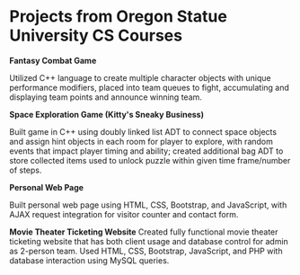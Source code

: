 # Projects from Oregon Statue University CS Courses

**Fantasy Combat Game**

Utilized C++ language to create multiple character objects with unique performance modifiers, placed into team queues to fight, accumulating and displaying team points and announce winning team.

**Space Exploration Game (Kitty's Sneaky Business)**

Built game in C++ using doubly linked list ADT to connect space objects and assign hint objects in each room for player to explore, with random events that impact player timing and ability; created additional bag ADT to store collected items used to unlock puzzle within given time frame/number of steps. 

**Personal Web Page**

Built personal web page using HTML, CSS, Bootstrap, and JavaScript, with AJAX request integration for visitor counter and contact form. 

**Movie Theater Ticketing Website**
Created fully functional movie theater ticketing website that has both client usage and database control for admin as 2-person team. Used HTML, CSS, Bootstrap, JavaScript, and PHP with database interaction using MySQL queries.
